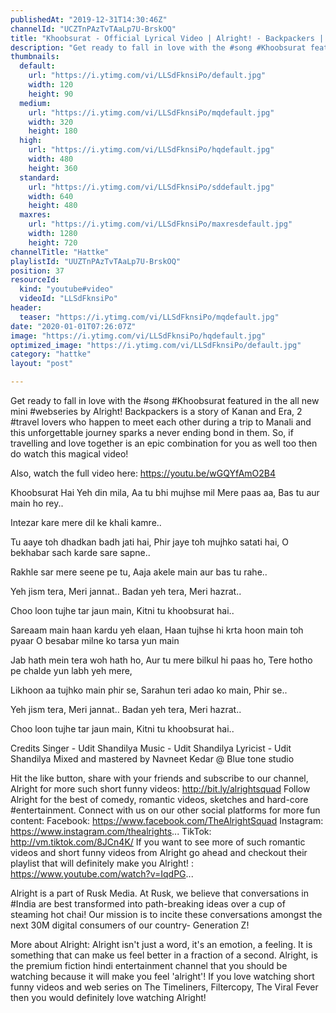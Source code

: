 ```yaml
---
publishedAt: "2019-12-31T14:30:46Z"
channelId: "UCZTnPAzTvTAaLp7U-BrskOQ"
title: "Khoobsurat - Official Lyrical Video | Alright! - Backpackers | Hattke"
description: "Get ready to fall in love with the #song #Khoobsurat featured in the all new mini #webseries by Alright! Backpackers is a story of Kanan and Era, 2 #travel lovers who happen to meet each other during a trip to Manali and this unforgettable journey sparks a never ending bond in them. So, if travelling and love together is an epic combination for you as well too then do watch this magical video! \n\nAlso, watch the full video here: https://youtu.be/wGQYfAmO2B4\n\nKhoobsurat Hai\nYeh din mila,\nAa tu bhi mujhse mil\nMere paas aa,\nBas tu aur main ho rey..\n\nIntezar kare mere dil ke khali kamre..\n\nTu aaye toh dhadkan badh jati hai,\nPhir jaye toh mujhko satati hai,\nO bekhabar sach karde sare sapne..\n\nRakhle sar mere seene pe tu,\nAaja akele main aur bas tu rahe..\n\nYeh jism tera,\nMeri jannat..\nBadan yeh tera,\nMeri hazrat..\n\nChoo loon tujhe tar jaun main,\nKitni tu khoobsurat hai..\n\nSareaam main haan kardu yeh elaan,\nHaan tujhse hi krta hoon main toh pyaar\nO besabar milne ko tarsa yun main\n\nJab hath mein tera woh hath ho,\nAur tu mere bilkul hi paas ho,\nTere hotho pe chalde yun labh yeh mere,\n\nLikhoon aa tujhko main phir se,\nSarahun teri adao ko main,\nPhir se..\n\nYeh jism tera,\nMeri jannat..\nBadan yeh tera,\nMeri hazrat..\n\nChoo loon tujhe tar jaun main,\nKitni tu khoobsurat hai..\n\nCredits\nSinger - Udit Shandilya \nMusic - Udit Shandilya \nLyricist - Udit Shandilya \nMixed and mastered by Navneet Kedar @ Blue tone studio\n\nHit the like button, share with your friends and subscribe to our channel, Alright for more such short funny videos: http://bit.ly/alrightsquad Follow Alright for the best of comedy, romantic videos, sketches and hard-core #entertainment. Connect with us on our other social platforms for more fun content: Facebook: https://www.facebook.com/TheAlrightSquad Instagram: https://www.instagram.com/thealrights... TikTok: http://vm.tiktok.com/8JCn4K/ If you want to see more of such romantic videos and short funny videos from Alright go ahead and checkout their playlist that will definitely make you Alright! : https://www.youtube.com/watch?v=IqdPG...\n\nAlright is a part of Rusk Media. At Rusk, we believe that conversations in #India are best transformed into path-breaking ideas over a cup of steaming hot chai! Our mission is to incite these conversations amongst the next 30M digital consumers of our country- Generation Z! \n\nMore about Alright: Alright isn't just a word, it's an emotion, a feeling. It is something that can make us feel better in a fraction of a second. Alright, is the premium fiction hindi entertainment channel that you should be watching because it will make you feel 'alright'! If you love watching short funny videos and web series on The Timeliners, Filtercopy, The Viral Fever then you would definitely love watching Alright!"
thumbnails:
  default:
    url: "https://i.ytimg.com/vi/LLSdFknsiPo/default.jpg"
    width: 120
    height: 90
  medium:
    url: "https://i.ytimg.com/vi/LLSdFknsiPo/mqdefault.jpg"
    width: 320
    height: 180
  high:
    url: "https://i.ytimg.com/vi/LLSdFknsiPo/hqdefault.jpg"
    width: 480
    height: 360
  standard:
    url: "https://i.ytimg.com/vi/LLSdFknsiPo/sddefault.jpg"
    width: 640
    height: 480
  maxres:
    url: "https://i.ytimg.com/vi/LLSdFknsiPo/maxresdefault.jpg"
    width: 1280
    height: 720
channelTitle: "Hattke"
playlistId: "UUZTnPAzTvTAaLp7U-BrskOQ"
position: 37
resourceId:
  kind: "youtube#video"
  videoId: "LLSdFknsiPo"
header:
  teaser: "https://i.ytimg.com/vi/LLSdFknsiPo/mqdefault.jpg"
date: "2020-01-01T07:26:07Z"
image: "https://i.ytimg.com/vi/LLSdFknsiPo/hqdefault.jpg"
optimized_image: "https://i.ytimg.com/vi/LLSdFknsiPo/default.jpg"
category: "hattke"
layout: "post"

---
```

Get ready to fall in love with the #song #Khoobsurat featured in the all new mini #webseries by Alright! Backpackers is a story of Kanan and Era, 2 #travel lovers who happen to meet each other during a trip to Manali and this unforgettable journey sparks a never ending bond in them. So, if travelling and love together is an epic combination for you as well too then do watch this magical video! 

Also, watch the full video here: https://youtu.be/wGQYfAmO2B4

Khoobsurat Hai
Yeh din mila,
Aa tu bhi mujhse mil
Mere paas aa,
Bas tu aur main ho rey..

Intezar kare mere dil ke khali kamre..

Tu aaye toh dhadkan badh jati hai,
Phir jaye toh mujhko satati hai,
O bekhabar sach karde sare sapne..

Rakhle sar mere seene pe tu,
Aaja akele main aur bas tu rahe..

Yeh jism tera,
Meri jannat..
Badan yeh tera,
Meri hazrat..

Choo loon tujhe tar jaun main,
Kitni tu khoobsurat hai..

Sareaam main haan kardu yeh elaan,
Haan tujhse hi krta hoon main toh pyaar
O besabar milne ko tarsa yun main

Jab hath mein tera woh hath ho,
Aur tu mere bilkul hi paas ho,
Tere hotho pe chalde yun labh yeh mere,

Likhoon aa tujhko main phir se,
Sarahun teri adao ko main,
Phir se..

Yeh jism tera,
Meri jannat..
Badan yeh tera,
Meri hazrat..

Choo loon tujhe tar jaun main,
Kitni tu khoobsurat hai..

Credits
Singer - Udit Shandilya 
Music - Udit Shandilya 
Lyricist - Udit Shandilya 
Mixed and mastered by Navneet Kedar @ Blue tone studio

Hit the like button, share with your friends and subscribe to our channel, Alright for more such short funny videos: http://bit.ly/alrightsquad Follow Alright for the best of comedy, romantic videos, sketches and hard-core #entertainment. Connect with us on our other social platforms for more fun content: Facebook: https://www.facebook.com/TheAlrightSquad Instagram: https://www.instagram.com/thealrights... TikTok: http://vm.tiktok.com/8JCn4K/ If you want to see more of such romantic videos and short funny videos from Alright go ahead and checkout their playlist that will definitely make you Alright! : https://www.youtube.com/watch?v=IqdPG...

Alright is a part of Rusk Media. At Rusk, we believe that conversations in #India are best transformed into path-breaking ideas over a cup of steaming hot chai! Our mission is to incite these conversations amongst the next 30M digital consumers of our country- Generation Z! 

More about Alright: Alright isn't just a word, it's an emotion, a feeling. It is something that can make us feel better in a fraction of a second. Alright, is the premium fiction hindi entertainment channel that you should be watching because it will make you feel 'alright'! If you love watching short funny videos and web series on The Timeliners, Filtercopy, The Viral Fever then you would definitely love watching Alright!